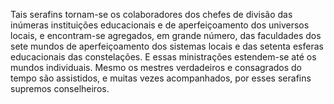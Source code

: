 ﻿Tais serafins tornam-se os colaboradores dos chefes de divisão das inúmeras instituições educacionais e de aperfeiçoamento dos universos locais, e encontram-se agregados, em grande número, das faculdades dos sete mundos de aperfeiçoamento dos sistemas locais e das setenta esferas educacionais das constelações. E essas ministrações estendem-se até os mundos individuais. Mesmo os mestres verdadeiros e consagrados do tempo são assistidos, e muitas vezes acompanhados, por esses serafins supremos conselheiros.
